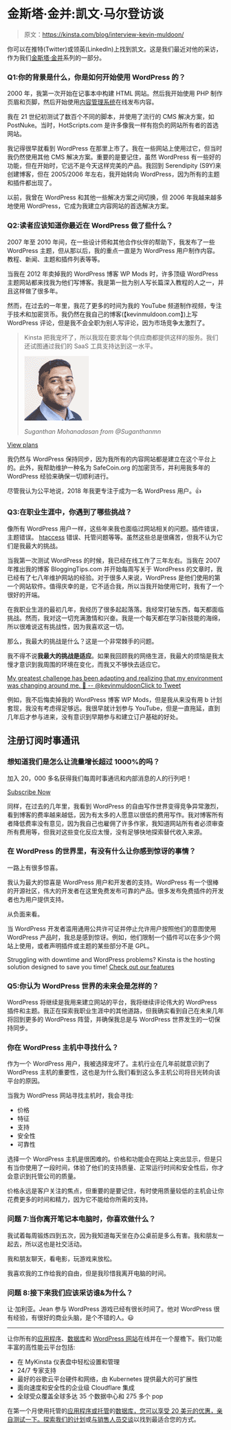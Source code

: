 # 金斯塔·金并:凯文·马尔登访谈

> 原文：<https://kinsta.com/blog/interview-kevin-muldoon/>

你可以在推特(Twitter)或领英(LinkedIn)上找到凯文。这是我们最近对他的采访，作为我们[金斯塔·金并](https://kinsta.com/?post_type=post&s=kingpin)系列的一部分。

### Q1:你的背景是什么，你是如何开始使用 WordPress 的？

2000 年，我第一次开始在记事本中构建 HTML 网站。然后我开始使用 PHP 制作页眉和页脚，然后开始使用[内容管理系统](https://kinsta.com/knowledgebase/content-management-system/)在线发布内容。

我在 21 世纪初测试了数百个不同的脚本，并使用了流行的 CMS 解决方案，如 PostNuke。当时，HotScripts.com 是许多像我一样有抱负的网站所有者的首选网站。

我记得很早就看到 WordPress 在那里上市了。我在一些网站上使用过它，但当时我仍然使用其他 CMS 解决方案。重要的是要记住，虽然 WordPress 有一些好的功能，但在开始时，它远不是今天这样完美的产品。我回到 Serendipity (S9Y)来创建博客，但在 2005/2006 年左右，我开始转向 WordPress，因为所有的主题和插件都出现了。

以前，我曾在 WordPress 和其他一些解决方案之间切换，但 2006 年我越来越多地使用 WordPress，它成为我建立内容网站的首选解决方案。

### Q2:读者应该知道你最近在 WordPress 做了些什么？

2007 年至 2010 年间，在一些设计师和其他合作伙伴的帮助下，我发布了一些 WordPress 主题，但从那以后，我的重点一直是为 WordPress 用户制作内容。教程、新闻、主题和插件列表等等。

当我在 2012 年卖掉我的 WordPress 博客 WP Mods 时，许多顶级 WordPress 主题网站都来找我为他们写博客。我是第一批为别人写长篇深入教程的人之一，并且这样做了很多年。

然而，在过去的一年里，我花了更多的时间为我的 YouTube 频道制作视频，专注于技术和加密货币。我仍然在我自己的博客(【kevinmuldoon.com】)上写 WordPress 评论，但是我不会全职为别人写评论，因为市场竞争太激烈了。





> Kinsta 把我宠坏了，所以我现在要求每个供应商都提供这样的服务。我们还试图通过我们的 SaaS 工具支持达到这一水平。
> 
> <footer class="wp-block-kinsta-client-quote__footer">
> 
> ![](img/60f15faa5735bd2437bf9dada5ee9192.png)
> 
> <cite class="wp-block-kinsta-client-quote__cite">Suganthan Mohanadasan from @Suganthanmn</cite></footer>

[View plans](https://kinsta.com/plans/)

我仍然与 WordPress 保持同步，因为我所有的内容网站都是建立在这个平台上的。此外，我帮助维护一种名为 SafeCoin.org 的加密货币，并利用我多年的 WordPress 经验来确保一切顺利进行。

尽管我认为公平地说，2018 年我更专注于成为一名 WordPress 用户。👍

### Q3:在职业生涯中，你遇到了哪些挑战？

像所有 WordPress 用户一样，这些年来我也面临过网站相关的问题。插件错误，主题错误。 [htaccess](https://kinsta.com/knowledgebase/wordpress-htaccess-file/) 错误、托管问题等等。虽然这些总是很痛苦，但我不认为它们是我最大的挑战。

当我第一次测试 WordPress 的时候，我已经在线工作了三年左右。当我在 2007 年推出我的博客 BloggingTips.com 并开始每周写关于 WordPress 的文章时，我已经有了七八年维护网站的经验。对于很多人来说，WordPress 是他们使用的第一个网站软件。值得庆幸的是，它不适合我，所以当我开始使用它时，我有了一个很好的开端。

在我职业生涯的最初几年，我经历了很多起起落落。我经常打破东西，每天都面临挑战。然而，我对这一切充满激情和兴奋。我是一个每天都在学习新技能的海绵，所以很难说这有挑战性，因为我喜欢这一切。

那么，我最大的挑战是什么？这是一个非常棘手的问题。

我不得不说**我最大的挑战是适应**。如果我回顾我的网络生涯，我最大的烦恼是我太慢才意识到我周围的环境在变化，而我又不够快去适应它。

[My greatest challenge has been adapting and realizing that my environment was changing around me. 👏 -- @kevinmuldoonClick to Tweet](https://twitter.com/intent/tweet?url=https%3A%2F%2Fbit.ly%2F3ipmfNf&via=kinsta&text=My+greatest+challenge+has+been+adapting+and+realizing+that+my+environment+was+changing+around+me.+%F0%9F%91%8F+--+%40kevinmuldoon&hashtags=freelancing%2Cblogging)

例如，我不后悔卖掉我的 WordPress 博客 WP Mods，但是我从来没有用 b 计划套现，我没有考虑得足够远。我很早就计划参与 YouTube，但是一直拖延，直到几年后才参与进来，没有意识到早期参与和建立订户基础的好处。

## 注册订阅时事通讯



### 想知道我们是怎么让流量增长超过 1000%的吗？

加入 20，000 多名获得我们每周时事通讯和内部消息的人的行列吧！

[Subscribe Now](#newsletter)

同样，在过去的几年里，我看到 WordPress 的自由写作世界变得竞争异常激烈，看到博客的费率越来越低，因为有太多的人愿意以很低的费用写作。我对博客所有者降低费率没有意见，因为我自己也雇佣了许多作家，我知道网站所有者必须审查所有费用等，但我对这些变化反应太慢，没有足够快地探索替代收入来源。

### 在 WordPress 的世界里，有没有什么让你感到惊讶的事情？

一路上有很多惊喜。

我认为最大的惊喜是 WordPress 用户和开发者的支持。WordPress 有一个很棒的开源社区，伟大的开发者在这里免费发布可靠的产品。很多发布免费插件的开发者也为用户提供支持。

从负面来看。

当 WordPress 开发者滥用通用公共许可证并停止允许用户按照他们的意图使用 WordPress 产品时，我总是感到惊讶。例如，他们限制一个插件可以在多少个网站上使用，或者声明插件或主题的某些部分不是 GPL。

Struggling with downtime and WordPress problems? Kinsta is the hosting solution designed to save you time! [Check out our features](https://kinsta.com/features/)

### Q5:你认为 WordPress 世界的未来会是怎样的？

WordPress 将继续是我用来建立网站的平台，我将继续评论伟大的 WordPress 插件和主题。我正在探索我职业生涯中的其他道路，但我确实看到自己在未来几年将回到更多的 WordPress 阵营，并确保我总是与 WordPress 世界发生的一切保持同步。

### 你在 WordPress 主机中寻找什么？

作为一个 WordPress 用户，我被选择宠坏了。主机行业在几年前就意识到了 WordPress 主机的重要性，这也是为什么我们看到这么多主机公司将目光转向该平台的原因。

当我为 WordPress 网站寻找主机时，我会寻找:

*   价格
*   特征
*   支持
*   安全性
*   可靠性

选择一个 WordPress 主机是很困难的。价格和功能会在网站上突出显示，但是只有当你使用了一段时间，体验了他们的支持质量、正常运行时间和安全性后，你才会意识到托管公司的质量。

价格永远是客户关注的焦点，但重要的是要记住，有时使用质量较低的主机会让你花费更多的时间和精力，因为它不能给你所需的支持。

### 问题 7:当你离开笔记本电脑时，你喜欢做什么？

我试着每周锻炼四到五次，因为我知道每天坐在办公桌前是多么有害。我和朋友一起去，所以这也是社交活动。

我和朋友聊天，看电影，玩游戏来放松。

我喜欢我的工作给我的自由，但是我珍惜我离开电脑的时间。

### 问题 8:接下来我们应该采访谁&为什么？

让·加利亚。Jean 参与 WordPress 游戏已经有很长时间了。他对 WordPress 很有经验，有很好的商业头脑，是个不错的人。😃

* * *

让你所有的[应用程序](https://kinsta.com/application-hosting/)、[数据库](https://kinsta.com/database-hosting/)和 [WordPress 网站](https://kinsta.com/wordpress-hosting/)在线并在一个屋檐下。我们功能丰富的高性能云平台包括:

*   在 MyKinsta 仪表盘中轻松设置和管理
*   24/7 专家支持
*   最好的谷歌云平台硬件和网络，由 Kubernetes 提供最大的可扩展性
*   面向速度和安全性的企业级 Cloudflare 集成
*   全球受众覆盖全球多达 35 个数据中心和 275 多个 pop

在第一个月使用托管的[应用程序或托管](https://kinsta.com/application-hosting/)的[数据库，您可以享受 20 美元的优惠，亲自测试一下。探索我们的](https://kinsta.com/database-hosting/)[计划](https://kinsta.com/plans/)或[与销售人员交谈](https://kinsta.com/contact-us/)以找到最适合您的方式。